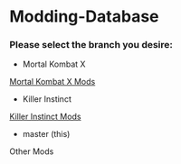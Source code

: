 # Modding-Database
### Please select the branch you desire:

- Mortal Kombat X

[Mortal Kombat X Mods](tree/Mortal-Kombat-X)


- Killer Instinct

[Killer Instinct Mods](tree/Killer-Instinct)


- master (this)

Other Mods
